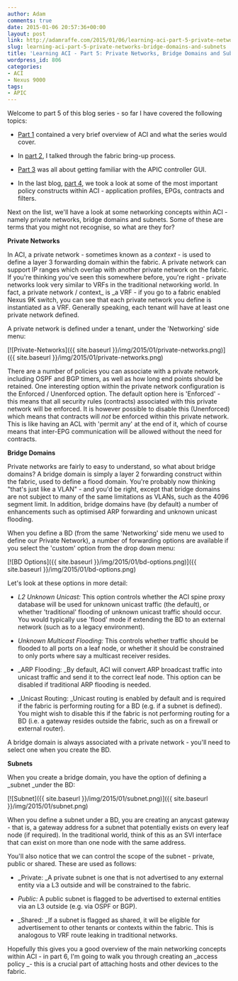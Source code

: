 ```yaml
---
author: Adam
comments: true
date: 2015-01-06 20:57:36+00:00
layout: post
link: http://adamraffe.com/2015/01/06/learning-aci-part-5-private-networks-bridge-domains-and-subnets/
slug: learning-aci-part-5-private-networks-bridge-domains-and-subnets
title: 'Learning ACI - Part 5: Private Networks, Bridge Domains and Subnets'
wordpress_id: 806
categories:
- ACI
- Nexus 9000
tags:
- APIC
---
```


Welcome to part 5 of this blog series - so far I have covered the following topics:



	
  * [Part 1](https://araffe.github.io/aci/nexus%209000/2014/12/03/learning-aci-part-1-overview) contained a very brief overview of ACI and what the series would cover.

	
  * In [part 2](https://araffe.github.io/aci/nexus%209000/2014/12/03/learning-aci-part-2-bringing-up-a-fabric), I talked through the fabric bring-up process.

	
  * [Part 3](https://araffe.github.io/aci/nexus%209000/2014/12/03/learning-aci-part-3-getting-familiar-with-the-apic) was all about getting familiar with the APIC controller GUI.

	
  * In the last blog, [part 4](ttps://araffe.github.io/aci/nexus%209000/2015/01/02/learning-aci-part-4-application-profiles-epgs-contracts-and-filters), we took a look at some of the most important policy constructs within ACI - application profiles, EPGs, contracts and filters.


Next on the list, we'll have a look at some networking concepts within ACI - namely private networks, bridge domains and subnets. Some of these are terms that you might not recognise, so what are they for?<!-- more -->

**Private Networks**

In ACI, a private network - sometimes known as a _context_ - is used to define a layer 3 forwarding domain within the fabric. A private network can support IP ranges which overlap with another private network on the fabric. If you're thinking you've seen this somewhere before, you're right - private networks look very similar to VRFs in the traditional networking world. In fact, a private network / context_ is _a VRF - if you go to a fabric enabled Nexus 9K switch, you can see that each private network you define is instantiated as a VRF. Generally speaking, each tenant will have at least one private network defined.

A private network is defined under a tenant, under the 'Networking' side menu:

[![Private-Networks]({{ site.baseurl }}/img/2015/01/private-networks.png)]({{ site.baseurl }}/img/2015/01/private-networks.png)

There are a number of policies you can associate with a private network, including OSPF and BGP timers, as well as how long end points should be retained. One interesting option within the private network configuration is the Enforced / Unenforced option. The default option here is 'Enforced' - this means that all security rules (contracts) associated with this private network will be enforced. It is however possible to disable this (Unenforced) which means that contracts will _not_ be enforced within this private network. This is like having an ACL with 'permit any' at the end of it, which of course means that inter-EPG communication will be allowed without the need for contracts.

**Bridge Domains**

Private networks are fairly to easy to understand, so what about bridge domains? A bridge domain is simply a layer 2 forwarding construct within the fabric, used to define a flood domain. You're probably now thinking "that's just like a VLAN" - and you'd be right, except that bridge domains are not subject to many of the same limitations as VLANs, such as the 4096 segment limit. In addition, bridge domains have (by default) a number of enhancements such as optimised ARP forwarding and unknown unicast flooding.

When you define a BD (from the same 'Networking' side menu we used to define our Private Network), a number of forwarding options are available if you select the 'custom' option from the drop down menu:

[![BD Options]({{ site.baseurl }}/img/2015/01/bd-options.png)]({{ site.baseurl }}/img/2015/01/bd-options.png)

Let's look at these options in more detail:



	
  * _L2 Unknown Unicast:_ This option controls whether the ACI spine proxy database will be used for unknown unicast traffic (the default), or whether 'traditional' flooding of unknown unicast traffic should occur. You would typically use 'flood' mode if extending the BD to an external network (such as to a legacy environment).

	
  * _Unknown Multicast Flooding:_ This controls whether traffic should be flooded to all ports on a leaf node, or whether it should be constrained to only ports where say a multicast receiver resides.

	
  * _ARP Flooding: _By default, ACI will convert ARP broadcast traffic into unicast traffic and send it to the correct leaf node. This option can be disabled if traditional ARP flooding is needed.

	
  * _Unicast Routing: _Unicast routing is enabled by default and is required if the fabric is performing routing for a BD (e.g. if a subnet is defined). You might wish to disable this if the fabric is not performing routing for a BD (i.e. a gateway resides outside the fabric, such as on a firewall or external router).


A bridge domain is always associated with a private network - you'll need to select one when you create the BD.

**Subnets**

When you create a bridge domain, you have the option of defining a _subnet _under the BD:

[![Subnet]({{ site.baseurl }}/img/2015/01/subnet.png)]({{ site.baseurl }}/img/2015/01/subnet.png)

When you define a subnet under a BD, you are creating an anycast gateway - that is, a gateway address for a subnet that potentially exists on every leaf node (if required). In the traditional world, think of this as an SVI interface that can exist on more than one node with the same address.

You'll also notice that we can control the scope of the subnet - private, public or shared. These are used as follows:



	
  * _Private: _A private subnet is one that is not advertised to any external entity via a L3 outside and will be constrained to the fabric.

	
  * _Public:_ A public subnet is flagged to be advertised to external entities via an L3 outside (e.g. via OSPF or BGP).

	
  * _Shared: _If a subnet is flagged as shared, it will be eligible for advertisement to other tenants or contexts within the fabric. This is analogous to VRF route leaking in traditional networks.


Hopefully this gives you a good overview of the main networking concepts within ACI - in part 6, I'm going to walk you through creating an _access policy _- this is a crucial part of attaching hosts and other devices to the fabric.
